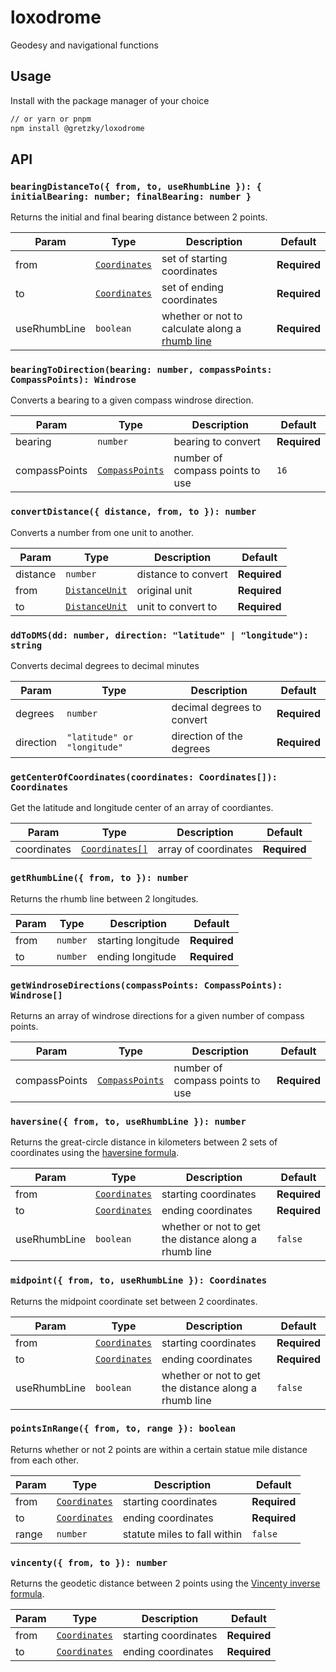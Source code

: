 # loxodrome

Geodesy and navigational functions

## Usage

Install with the package manager of your choice

```bash
// or yarn or pnpm
npm install @gretzky/loxodrome
```

## API

### `bearingDistanceTo({ from, to, useRhumbLine }): { initialBearing: number; finalBearing: number }`

Returns the initial and final bearing distance between 2 points.

| Param        | Type                                       | Description                                                                                | Default      |
| ------------ | ------------------------------------------ | ------------------------------------------------------------------------------------------ | ------------ |
| from         | [`Coordinates`](/src/types/coordinates.ts) | set of starting coordinates                                                                | **Required** |
| to           | [`Coordinates`](/src/types/coordinates.ts) | set of ending coordinates                                                                  | **Required** |
| useRhumbLine | `boolean`                                  | whether or not to calculate along a [rhumb line](https://en.wikipedia.org/wiki/Rhumb_line) | **Required** |

### `bearingToDirection(bearing: number, compassPoints: CompassPoints): Windrose`

Converts a bearing to a given compass windrose direction.

| Param         | Type                                     | Description                     | Default      |
| ------------- | ---------------------------------------- | ------------------------------- | ------------ |
| bearing       | `number`                                 | bearing to convert              | **Required** |
| compassPoints | [`CompassPoints`](/src/types/compass.ts) | number of compass points to use | `16`         |

### `convertDistance({ distance, from, to }): number`

Converts a number from one unit to another.

| Param    | Type                                     | Description         | Default      |
| -------- | ---------------------------------------- | ------------------- | ------------ |
| distance | `number`                                 | distance to convert | **Required** |
| from     | [`DistanceUnit`](/src/types/distance.ts) | original unit       | **Required** |
| to       | [`DistanceUnit`](/src/types/distance.ts) | unit to convert to  | **Required** |

### `ddToDMS(dd: number, direction: "latitude" | "longitude"): string`

Converts decimal degrees to decimal minutes

| Param     | Type                        | Description                | Default      |
| --------- | --------------------------- | -------------------------- | ------------ |
| degrees   | `number`                    | decimal degrees to convert | **Required** |
| direction | `"latitude" or "longitude"` | direction of the degrees   | **Required** |

### `getCenterOfCoordinates(coordinates: Coordinates[]): Coordinates`

Get the latitude and longitude center of an array of coordiantes.

| Param       | Type                                         | Description          | Default      |
| ----------- | -------------------------------------------- | -------------------- | ------------ |
| coordinates | [`Coordinates[]`](/src/types/coordinates.ts) | array of coordinates | **Required** |

### `getRhumbLine({ from, to }): number`

Returns the rhumb line between 2 longitudes.

| Param | Type     | Description        | Default      |
| ----- | -------- | ------------------ | ------------ |
| from  | `number` | starting longitude | **Required** |
| to    | `number` | ending longitude   | **Required** |

### `getWindroseDirections(compassPoints: CompassPoints): Windrose[]`

Returns an array of windrose directions for a given number of compass points.

| Param         | Type                                     | Description                     | Default      |
| ------------- | ---------------------------------------- | ------------------------------- | ------------ |
| compassPoints | [`CompassPoints`](/src/types/compass.ts) | number of compass points to use | **Required** |

### `haversine({ from, to, useRhumbLine }): number`

Returns the great-circle distance in kilometers between 2 sets of coordinates using the [haversine formula](https://en.wikipedia.org/wiki/Versine#hav).

| Param        | Type                                       | Description                                           | Default      |
| ------------ | ------------------------------------------ | ----------------------------------------------------- | ------------ |
| from         | [`Coordinates`](/src/types/coordinates.ts) | starting coordinates                                  | **Required** |
| to           | [`Coordinates`](/src/types/coordinates.ts) | ending coordinates                                    | **Required** |
| useRhumbLine | `boolean`                                  | whether or not to get the distance along a rhumb line | `false`      |

### `midpoint({ from, to, useRhumbLine }): Coordinates`

Returns the midpoint coordinate set between 2 coordinates.

| Param        | Type                                       | Description                                           | Default      |
| ------------ | ------------------------------------------ | ----------------------------------------------------- | ------------ |
| from         | [`Coordinates`](/src/types/coordinates.ts) | starting coordinates                                  | **Required** |
| to           | [`Coordinates`](/src/types/coordinates.ts) | ending coordinates                                    | **Required** |
| useRhumbLine | `boolean`                                  | whether or not to get the distance along a rhumb line | `false`      |

### `pointsInRange({ from, to, range }): boolean`

Returns whether or not 2 points are within a certain statue mile distance from each other.

| Param | Type                                       | Description                  | Default      |
| ----- | ------------------------------------------ | ---------------------------- | ------------ |
| from  | [`Coordinates`](/src/types/coordinates.ts) | starting coordinates         | **Required** |
| to    | [`Coordinates`](/src/types/coordinates.ts) | ending coordinates           | **Required** |
| range | `number`                                   | statute miles to fall within | `false`      |

### `vincenty({ from, to }): number`

Returns the geodetic distance between 2 points using the [Vincenty inverse formula](https://en.wikipedia.org/wiki/Vincenty%27s_formulae).

| Param | Type                                       | Description          | Default      |
| ----- | ------------------------------------------ | -------------------- | ------------ |
| from  | [`Coordinates`](/src/types/coordinates.ts) | starting coordinates | **Required** |
| to    | [`Coordinates`](/src/types/coordinates.ts) | ending coordinates   | **Required** |
